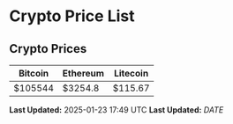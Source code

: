 # Crypto Price List

## Crypto Prices
| Bitcoin | Ethereum | Litecoin |
| ------- | -------- | -------- |
| $105544 | $3254.8 | $115.67 |
**Last Updated:** 2025-01-23 17:49 UTC
**Last Updated:** $DATE$
